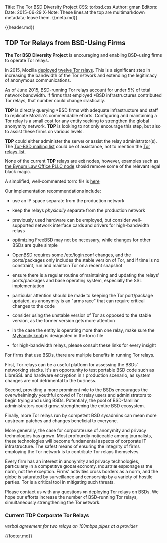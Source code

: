 Title: The Tor BSD Diversity Project
CSS: torbsd.css
Author: gman
Editors:
Date: 2015-06-29
X-Note: These lines at the top are multimarkdown metadata; leave them.
{{meta.md}}

{{header.md}}

## TDP Tor Relays from BSD-Using Firms ##


__The Tor BSD Diversity Project__ is encouraging and enabling BSD-using firms to operate Tor relays.

In 2015, Mozilla [deployed](https://blog.mozilla.org/it/2015/01/28/deploying-tor-relays/) [twelve Tor relays](https://globe.torproject.org/#/search/query=mozilla). This is a significant step in increasing the bandwidth of the Tor network and extending the legitimacy of anonymous communications.

As of June 2015, BSD-running Tor relays account for under 5% of total network bandwidth. If firms that employed *BSD infrastructures contributed Tor relays, that number could change drastically.

__TDP__ is directly querying *BSD firms with adequate infrastructure and staff to replicate Mozilla's commendable efforts. Configuring and maintaining a Tor relay is a small cost for any entity seeking to strengthen the global anonymity network. __TDP__ is looking to not only encourage this step, but also to assist these firms on various levels.

__TDP__ could either administer the server or assist the relay administrator(s). The [Tor-BSD mailing list](http://lists.nycbug.org/mailman/listinfo/tor-bsd) could be of assistance, not to mention the [Tor relays list](https://lists.torproject.org/cgi-bin/mailman/listinfo/tor-relays).

None of the current __TDP__ relays are exit nodes, however, examples such as [the Bynum Law Office PLLC node](http://tor-exit.bynumlaw.net/) should remove some of the relevant legal black magic.

A simplified, well-commented torrc file is [here](torrc.txt)

Our implementation recommendations include:

* use an IP space separate from the production network

* keep the relays *physically* separate from the production network

* previously used hardware can be employed, but consider well-supported network interface cards and drivers for high-bandwidth relays

* optimizing FreeBSD may not be necessary, while changes for other BSDs are quite simple

* OpenBSD requires some /etc/login.conf changes, and the ports/packages only includes the stable version of Tor, and if time is no constraint, run and maintain Tor on a recent snapshot

* ensure there is a regular routine of maintaining and updating the relays' ports/packages and base operating system, especially the SSL implementation

* particular attention should be made to keeping the Tor port/package updated, as anonymity is an "arms race" that can require critical changes to the code

* consider using the unstable version of Tor as opposed to the stable version, as the former version gets more attention

* in the case the entity is operating more than one relay, make sure the [MyFamily knob](https://www.torproject.org/docs/tor-manual.html.en#MyFamily) is designated in the torrc file

* for high-bandwidth relays, please consult these links for every insight

For firms that use BSDs, there are multiple benefits in running Tor relays.

First, Tor relays can be a useful platform for assessing the BSDs' networking stacks. It's an opportunity to test portable BSD code such as LibreSSL and hardware encryption in a production scenario, as system changes are not detrimental to the business.

Second, providing a more prominent role to the BSDs encourages the overwhelmingly youthful crowd of Tor relay users and administrators to begin trying and using BSDs. Potentially, the pool of BSD-familiar administrators could grow, strengthening the entire BSD ecosystem.

Finally, more Tor relays run by competent BSD sysadmins can mean more upstream patches and changes beneficial to everyone.

More generally, the case for corporate use of anonymity and privacy technologies has grown. Most profoundly noticeable among journalists, these technologies will become fundamental aspects of corporate IT infrastructure. The safest means of ensuring the integrity of firms employing the Tor network is to contribute Tor relays themselves.

Every firm has an interest in anonymity and privacy technologies, particularly in a competitive global economy. Industrial espionage is the norm, not the exception. Firms' activities cross borders as a norm, and the globe is saturated by surveillance and censorship by a variety of hostile parties. Tor is a critical tool in mitigating such threats.

Please contact us with any questions on deploying Tor relays on BSDs. We hope our efforts increase the number of BSD-running Tor relays, simultaneously strengthening the Tor network.

### Current TDP Corporate Tor Relays ###

*verbal agreement for two relays on 100mbps pipes at a provider*

{{footer.md}}
